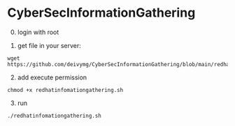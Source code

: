 # CyberSecInformationGathering


0. login with root

1. get file in your server:

``` 
wget https://github.com/deivymg/CyberSecInformationGathering/blob/main/redhatinfomationgathering.sh
``` 

2. add execute permission

``` 
chmod +x redhatinfomationgathering.sh 
``` 

3. run
``` 
./redhatinfomationgathering.sh 
``` 
